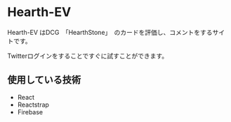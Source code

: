 # Hearth-EV

Hearth-EV はDCG　「HearthStone」　のカードを評価し、コメントをするサイトです。

Twitterログインをすることですぐに試すことができます。

## 使用している技術

- React
- Reactstrap
- Firebase
